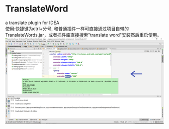 # TranslateWord
a translate plugin for IDEA<br/>
使用:快捷键为ctrl+分号, 和普通插件一样可直接通过项目自带的TranslateWords.jar，或者插件库直接搜索"translate word"安装然后重启使用。<br/>
![image](https://github.com/jinbolx/TranslateWord/blob/master/picture/picture.PNG)
